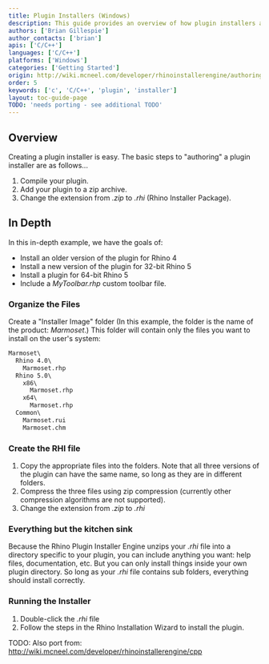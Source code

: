 ```yaml
---
title: Plugin Installers (Windows)
description: This guide provides an overview of how plugin installers are created on Windows.
authors: ['Brian Gillespie']
author_contacts: ['brian']
apis: ['C/C++']
languages: ['C/C++']
platforms: ['Windows']
categories: ['Getting Started']
origin: http://wiki.mcneel.com/developer/rhinoinstallerengine/authoring
order: 5
keywords: ['c', 'C/C++', 'plugin', 'installer']
layout: toc-guide-page
TODO: 'needs porting - see additional TODO'
---
```



 
## Overview

Creating a plugin installer is easy.  The basic steps to "authoring" a plugin installer are as follows...

1. Compile your plugin.
1. Add your plugin to a zip archive.
1. Change the extension from *.zip* to *.rhi* (Rhino Installer Package).

## In Depth

In this in-depth example, we have the goals of:

- Install an older version of the plugin for Rhino 4
- Install a new version of the plugin for 32-bit Rhino 5
- Install a plugin for 64-bit Rhino 5
- Include a *MyToolbar.rhp* custom toolbar file.

### Organize the Files

Create a "Installer Image" folder (In this example, the folder is the name of the product: *Marmoset*.)  This folder will contain only the files you want to install on the user's system:

```cmd
Marmoset\
  Rhino 4.0\
    Marmoset.rhp
  Rhino 5.0\
    x86\
      Marmoset.rhp
    x64\
      Marmoset.rhp
  Common\
    Marmoset.rui
    Marmoset.chm
```

### Create the RHI file

1. Copy the appropriate files into the folders.  Note that all three versions of the plugin can have the same name, so long as they are in different folders.
1. Compress the three files using zip compression (currently other compression algorithms are not supported).
1. Change the extension from *.zip* to *.rhi*

### Everything but the kitchen sink

Because the Rhino Plugin Installer Engine unzips your *.rhi* file into a directory specific to your plugin, you can include anything you want: help files, documentation, etc.  But you can only install things inside your own plugin directory. So long as your *.rhi* file contains sub folders, everything should install correctly.

### Running the Installer

1. Double-click the *.rhi* file
1. Follow the steps in the Rhino Installation Wizard to install the plugin.

TODO: Also port from: http://wiki.mcneel.com/developer/rhinoinstallerengine/cpp
